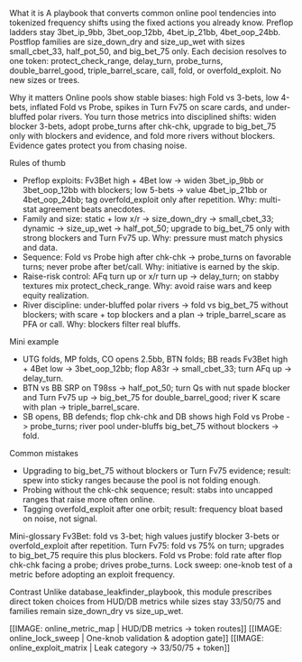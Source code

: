 What it is
A playbook that converts common online pool tendencies into tokenized frequency shifts using the fixed actions you already know. Preflop ladders stay 3bet_ip_9bb, 3bet_oop_12bb, 4bet_ip_21bb, 4bet_oop_24bb. Postflop families are size_down_dry and size_up_wet with sizes small_cbet_33, half_pot_50, and big_bet_75 only. Each decision resolves to one token: protect_check_range, delay_turn, probe_turns, double_barrel_good, triple_barrel_scare, call, fold, or overfold_exploit. No new sizes or trees.

Why it matters
Online pools show stable biases: high Fold vs 3-bets, low 4-bets, inflated Fold vs Probe, spikes in Turn Fv75 on scare cards, and under-bluffed polar rivers. You turn those metrics into disciplined shifts: widen blocker 3-bets, adopt probe_turns after chk-chk, upgrade to big_bet_75 only with blockers and evidence, and fold more rivers without blockers. Evidence gates protect you from chasing noise.

Rules of thumb
- Preflop exploits: Fv3Bet high + 4Bet low -> widen 3bet_ip_9bb or 3bet_oop_12bb with blockers; low 5-bets -> value 4bet_ip_21bb or 4bet_oop_24bb; tag overfold_exploit only after repetition. Why: multi-stat agreement beats anecdotes.
- Family and size: static + low x/r -> size_down_dry -> small_cbet_33; dynamic -> size_up_wet -> half_pot_50; upgrade to big_bet_75 only with strong blockers and Turn Fv75 up. Why: pressure must match physics and data.
- Sequence: Fold vs Probe high after chk-chk -> probe_turns on favorable turns; never probe after bet/call. Why: initiative is earned by the skip.
- Raise-risk control: AFq turn up or x/r turn up -> delay_turn; on stabby textures mix protect_check_range. Why: avoid raise wars and keep equity realization.
- River discipline: under-bluffed polar rivers -> fold vs big_bet_75 without blockers; with scare + top blockers and a plan -> triple_barrel_scare as PFA or call. Why: blockers filter real bluffs.

Mini example
- UTG folds, MP folds, CO opens 2.5bb, BTN folds; BB reads Fv3Bet high + 4Bet low -> 3bet_oop_12bb; flop A83r -> small_cbet_33; turn AFq up -> delay_turn.
- BTN vs BB SRP on T98ss -> half_pot_50; turn Qs with nut spade blocker and Turn Fv75 up -> big_bet_75 for double_barrel_good; river K scare with plan -> triple_barrel_scare.
- SB opens, BB defends; flop chk-chk and DB shows high Fold vs Probe -> probe_turns; river pool under-bluffs big_bet_75 without blockers -> fold.

Common mistakes
- Upgrading to big_bet_75 without blockers or Turn Fv75 evidence; result: spew into sticky ranges because the pool is not folding enough.
- Probing without the chk-chk sequence; result: stabs into uncapped ranges that raise more often online.
- Tagging overfold_exploit after one orbit; result: frequency bloat based on noise, not signal.

Mini-glossary
Fv3Bet: fold vs 3-bet; high values justify blocker 3-bets or overfold_exploit after repetition.
Turn Fv75: fold vs 75% on turn; upgrades to big_bet_75 require this plus blockers.
Fold vs Probe: fold rate after flop chk-chk facing a probe; drives probe_turns.
Lock sweep: one-knob test of a metric before adopting an exploit frequency.

Contrast
Unlike database_leakfinder_playbook, this module prescribes direct token choices from HUD/DB metrics while sizes stay 33/50/75 and families remain size_down_dry vs size_up_wet.

[[IMAGE: online_metric_map | HUD/DB metrics -> token routes]]
[[IMAGE: online_lock_sweep | One-knob validation & adoption gate]]
[[IMAGE: online_exploit_matrix | Leak category -> 33/50/75 + token]]
